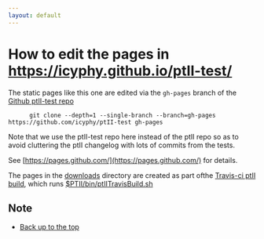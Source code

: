 ```yaml
---
layout: default
---
```

# How to edit the pages in https://icyphy.github.io/ptII-test/

The static pages like this one are edited via the `gh-pages` branch of the [Github ptII-test repo](https://github.com/icyphy/ptII-test)

```
      git clone --depth=1 --single-branch --branch=gh-pages https://github.com/icyphy/ptII-test gh-pages 
```

Note that we use the ptII-test repo here instead of the ptII repo so as to avoid cluttering the ptII changelog with lots of commits from the tests.

See [https://pages.github.com/](https://pages.github.com/) for details.
    
The pages in the [downloads](downloads/index.html) directory are created as part ofthe [Travis-ci ptII build](https://travis-ci/icyphy/ptII), which runs [$PTII/bin/ptIITravisBuild.sh](https://github.com/icyphy/ptII/blob/master/bin/ptIITravisBuild.sh)


Note
---
* [Back up to the top](index.html)
